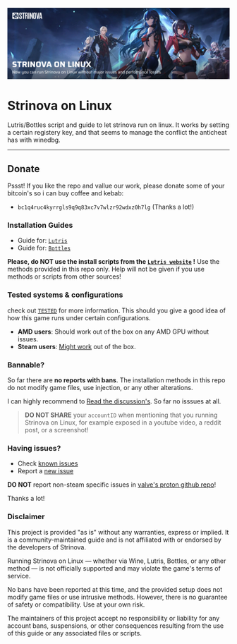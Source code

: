 ![](./images/cover.png)

# Strinova on Linux
Lutris/Bottles script and guide to let strinova run on linux. It works by setting a certain registery key, and that seems to manage the conflict the anticheat has with winedbg.

<hr></hr>

## Donate
Pssst! If you like the repo and vallue our work, please donate some of your bitcoin's so i can buy coffee and kebab:
- `bc1q4ruc4kyrrgls9q9q83xc7v7wlzr92wdxz0h7lg` (Thanks a lot!)

### Installation Guides
- Guide for: [`Lutris`](./lutris/INSTALLATION.md)
- Guide for: [`Bottles`](./bottles/INSTALLATION.md)

**Please, do NOT use the install scripts from the [`Lutris website`](https://github.com/aamaanaa/strinova-linux/issues/2) !** Use the methods provided in this repo only. Help will not be given if you use methods or scripts from other sources!

### Tested systems & configurations
check out [`TESTED`](./TESTED.md) for more information. This should you give a good idea of how this game runs under certain configurations.

- **AMD users**: Should work out of the box on any AMD GPU without issues.
- **Steam users**: [Might work](https://github.com/aamaanaa/strinova-linux/issues/28) out of the box.

### Bannable?
So far there are **no reports with bans**. The installation methods in this repo do not modify game files, use injection, or any other alterations.

I can highly recommend to [Read the discussion's](https://github.com/aamaanaa/strinova-linux/discussions/31). So far no isssues at all.

> **DO NOT SHARE** your `accountID` when mentioning that you running Strinova on Linux, for example exposed in a youtube video, a reddit post, or a screenshot!

### Having issues?
- Check [known issues](./KNOWN_ISSUES.md) 
- Report a [new issue](https://github.com/aamaanaa/strinova-linux/issues/new/choose)

**DO NOT** report non-steam specific issues in [valve's proton github repo](https://github.com/ValveSoftware/Proton/issues/8262)!

Thanks a lot!

### Disclaimer
This project is provided "as is" without any warranties, express or implied. It is a community-maintained guide and is not affiliated with or endorsed by the developers of Strinova.

Running Strinova on Linux — whether via Wine, Lutris, Bottles, or any other method — is not officially supported and may violate the game's terms of service.

No bans have been reported at this time, and the provided setup does not modify game files or use intrusive methods. However, there is no guarantee of safety or compatibility. Use at your own risk.

The maintainers of this project accept no responsibility or liability for any account bans, suspensions, or other consequences resulting from the use of this guide or any associated files or scripts.
